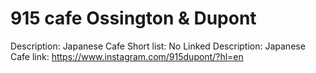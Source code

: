 # 915 cafe Ossington & Dupont

Description: Japanese Cafe
Short list: No
Linked Description: Japanese Cafe
link: https://www.instagram.com/915dupont/?hl=en